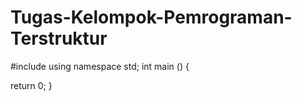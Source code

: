 # Tugas-Kelompok-Pemrograman-Terstruktur

#include <iostream>
using namespace std;
  int main () {
  
  return 0;
  }

